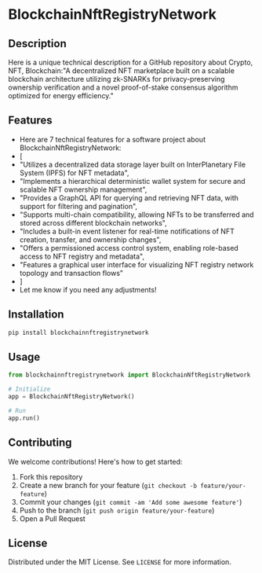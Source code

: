 # BlockchainNftRegistryNetwork

## Description

Here is a unique technical description for a GitHub repository about Crypto, NFT, Blockchain:"A decentralized NFT marketplace built on a scalable blockchain architecture utilizing zk-SNARKs for privacy-preserving ownership verification and a novel proof-of-stake consensus algorithm optimized for energy efficiency."

## Features

- Here are 7 technical features for a software project about BlockchainNftRegistryNetwork:
- [
- "Utilizes a decentralized data storage layer built on InterPlanetary File System (IPFS) for NFT metadata",
- "Implements a hierarchical deterministic wallet system for secure and scalable NFT ownership management",
- "Provides a GraphQL API for querying and retrieving NFT data, with support for filtering and pagination",
- "Supports multi-chain compatibility, allowing NFTs to be transferred and stored across different blockchain networks",
- "Includes a built-in event listener for real-time notifications of NFT creation, transfer, and ownership changes",
- "Offers a permissioned access control system, enabling role-based access to NFT registry and metadata",
- "Features a graphical user interface for visualizing NFT registry network topology and transaction flows"
- ]
- Let me know if you need any adjustments!
## Installation

```bash
pip install blockchainnftregistrynetwork
```

## Usage

```python
from blockchainnftregistrynetwork import BlockchainNftRegistryNetwork

# Initialize
app = BlockchainNftRegistryNetwork()

# Run
app.run()
```

## Contributing

We welcome contributions! Here's how to get started:

1. Fork this repository
2. Create a new branch for your feature (`git checkout -b feature/your-feature`)
3. Commit your changes (`git commit -am 'Add some awesome feature'`)
4. Push to the branch (`git push origin feature/your-feature`)
5. Open a Pull Request

## License

Distributed under the MIT License. See `LICENSE` for more information.
